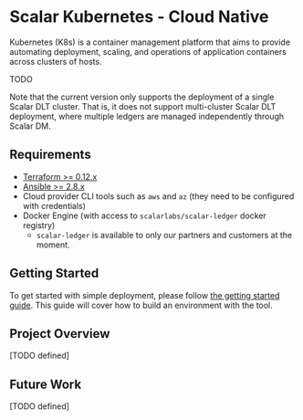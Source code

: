 # Scalar Kubernetes - Cloud Native

Kubernetes (K8s) is a container management platform that aims to provide automating deployment, scaling, and operations of application containers across clusters of hosts.

TODO

Note that the current version only supports the deployment of a single Scalar DLT cluster. That is, it does not support multi-cluster Scalar DLT deployment, where multiple ledgers are managed independently through Scalar DM.

## Requirements

* [Terraform >= 0.12.x](https://www.terraform.io/downloads.html)
* [Ansible >= 2.8.x](https://docs.ansible.com/ansible/latest/installation_guide/intro_installation.html)
* Cloud provider CLI tools such as `aws` and `az` (they need to be configured with credentials)
* Docker Engine (with access to `scalarlabs/scalar-ledger` docker registry)
  * `scalar-ledger` is available to only our partners and customers at the moment.

## Getting Started

To get started with simple deployment, please follow [the getting started guide](docs/GettingStarted.md). This guide will cover how to build an environment with the tool.

## Project Overview

[TODO defined]

## Future Work

[TODO defined]

